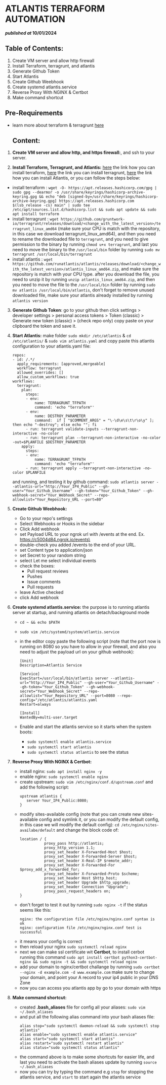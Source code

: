 # **ATLANTIS TERRAFORM AUTOMATION**

**_published at_ 10/01/2024**

## **Table of Contents:**

1. Create VM server and allow http firewall
2. Install Terraform, terragrunt, and atlantis
3. Generate Github Token
4. Start Atlantis
5. Create Github Weebhook
6. Create systemd atlantis.service
7. Reverse Proxy With NGINX & Certbot
8. Make command shortcut

## **Pre-Requirements**

- learn more about terraform & terragrunt [here](https://github.com/ahmadpiee/terraform-sessions)

  ## **Content:**

1. **Create VM server and allow http, and https firewall:**, and ssh to your server.

2. **Install Terraform, Terragrunt, and Atlantis:** [here](https://developer.hashicorp.com/terraform/install?product_intent=terraform#Linux) the link how you can install terraform, [here](https://terragrunt.gruntwork.io/docs/getting-started/install/) the link you can install terragrunt, [here](https://www.runatlantis.io/guide/testing-locally.html#download-atlantis) the link how you can install Atlantis, or you can follow the steps below:

- install terraform : `wget -O- https://apt.releases.hashicorp.com/gpg | sudo gpg --dearmor -o /usr/share/keyrings/hashicorp-archive-keyring.gpg && echo "deb [signed-by=/usr/share/keyrings/hashicorp-archive-keyring.gpg] https://apt.releases.hashicorp.com $(lsb_release -cs) main" | sudo tee /etc/apt/sources.list.d/hashicorp.list && sudo apt update && sudo apt install terraform`
- install terragrunt : `wget https://github.com/gruntwork-io/terragrunt/releases/download/<change_with_the_latest_version>/terragrunt_linux_amd64` (make sure your CPU is match with the repository, in this case we download terragrunt_linux_amd64), and then you need to rename the downloaded file to `terragrunt`, and you need to give permission to the binary by running `chmod u+x terragrunt`, and last you need to move the binary to the `/usr/local/bin` folder by running `sudo mv terragrunt /usr/local/bin/terragrunt`
- install atlantis : `wget https://github.com/runatlantis/atlantis/releases/download/<change_with_the_latest_version>/atlantis_linux_amd64.zip`, and make sure the repository is match with your CPU type. after you download the file, you need to unzip it by running `unzip atlantis_linux_amd64.zip`, and then you need to move the file to the `/usr/local/bin` folder by running `sudo mv atlantis /usr/local/bin/atlantis`, don't forget to remove unused downloaded file, make sure your atlantis already installed by running `atlantis version`

3. **Generate Github Token**: go to your github then click settings > developer settings > personal access tokens > Token (classic) > Generate new token (classic) > (check repo only) copy paste on your clipboard the token and save it.

4. **Start Atlantis:** make folder `sudo mkdir /etc/atlantis` & `cd /etc/atlantis/` & `sudo vim atlantis.yaml` and copy paste this atlantis configuration to your atlantis.yaml file:
   ```
   repos:
   - id: /.*/
     apply_requirements: [approved,mergeable]
     workflow: terragrunt
     allowed_overrides: []
     allow_custom_workflows: true
   workflows:
     terragrunt:
       plan:
         steps:
         - env:
             name: TERRAGRUNT_TFPATH
             command: 'echo "terraform"'
         - env:
             name: DESTROY_PARAMETER
             command:  if [ "$COMMENT_ARGS" = "\-\d\e\s\t\r\o\y" ]; then echo "-destroy"; else echo ""; fi
         - run: terragrunt validate-inputs --terragrunt-non-interactive -no-color
         - run: terragrunt plan --terragrunt-non-interactive -no-color -out=$PLANFILE $DESTROY_PARAMETER
       apply:
         steps:
         - env:
             name: TERRAGRUNT_TFPATH
             command: 'echo "terraform"'
         - run: terragrunt apply --terragrunt-non-interactive -no-color $PLANFILE
   ```
   and running, and testing it by github command:
   `sudo atlantis server --atlantis-url="http://Your_IP4_Public" --gh-user="Your_Github_Username" --gh-token="Your_Github_Token" --gh-webhook-secret="Your_Webhook_Secret" --repo-allowlist="Your_Repository_URL --port=80"`
5. **Create Github Weebhook:**

   - Go to your repo's settings
   - Select Webhooks or Hooks in the sidebar
   - Click Add webhook
   - set Payload URL to your ngrok url with /events at the end. Ex. https://c5004d84.ngrok.io/events\
   - double-check you added /events to the end of your URL.
   - set Content type to application/json
   - set Secret to your random string
   - select Let me select individual events
   - check the boxes:
     - Pull request reviews
     - Pushes
     - Issue comments
     - Pull requests
   - leave Active checked
   - click Add webhook

6. **Create systemd atlantis.service:** the purpose is to running atlantis server at startup, and running atlantis on detach/background mode

   - `cd ~ && echo $PATH`
   - `sudo vim /etc/systemd/system/atlantis.service`
   - in the editor copy paste the following script (note that the port now is running on 8080 so you have to allow in your firewall, and also you need to adjust the payload url on your github webhook):

     ```
     [Unit]
     Description=Atlantis Service

     [Service]
     ExecStart=/usr/local/bin/atlantis server --atlantis-url="http://Your_IP4_Public" --gh-user="Your_Github_Username" --gh-token="Your_Github_Token" --gh-webhook-secret="Your_Webhook_Secret" --repo-allowlist="Your_Repository_URL" --port=8080 --repo-config="/etc/atlantis/atlantis.yaml
     Restart=always

     [Install]
     WantedBy=multi-user.target
     ```

   - Enable and start the atlantis service so it starts when the system boots:
     - `sudo systemctl enable atlantis.service`
     - `sudo systemctl start atlantis`
     - `sudo systemctl status atlantis` to see the status

7. **Reverse Proxy With NGINX & Certbot:**

   - install nginx: `sudo apt install nginx -y`
   - enable nginx: `sudo systemctl enable nginx`
   - create upstream: `sudo vim /etc/nginx/conf.d/upstream.conf` and add the following script:
     ```
     upstream atlantis {
     	server Your_IP4_Public:8080;
     }
     ```
   - modify sites-available config (note that you can create new sites-available config and symlink it, or you can modify the default config, in this case we will modify the default config): `cd /etc/nginx/sites-availabe/default` and change the block code of:
     ```
     location / {
     			proxy_pass http://atlantis;
     			proxy_http_version 1.1;
     			proxy_set_header X-Forwarded-Host $host;
     			proxy_set_header X-Forwarded-Server $host;
     			proxy_set_header X-Real-IP $remote_addr;
     			proxy_set_header X-Forwarded-For $proxy_add_x_forwarded_for;
     			proxy_set_header X-Forwarded-Proto $scheme;
     			proxy_set_header Host $http_host;
     			proxy_set_header Upgrade $http_upgrade;
     			proxy_set_header Connection "Upgrade";
     			proxy_pass_request_headers on;
     }
     ```
   - don't forget to test it out by running `sudo nginx -t` if the status seems like this:
     ```
     nginx: the configuration file /etc/nginx/nginx.conf syntax is ok
     nginx: configuration file /etc/nginx/nginx.conf test is successful
     ```
   - it means your config is correct
   - then reload your nginx `sudo systemctl reload nginx`
   - next we can make ssl certificate wit **Certbot**, to install cerbot running this command `sudo apt install certbot python3-certbot-nginx && sudo nginx -t && sudo systemctl reload nginx`
   - add your domain to nginx/certbot challange by running `sudo certbot --nginx -d example.com -d www.example.com` make sure to change your domain, and point your A record to your ip4 public in your DNS Zone
   - now you can access you atlantis app by go to your domain with https

8. **Make command shortcut:**

   - created **.bash_aliases** file for config all your aliases: `sudo vim ~/.bash_aliases`
   - and put all the following alias command into your bash aliases file:
     ```
     alias stop="sudo systemctl daemon-reload && sudo systemctl stop atlantis"
     alias enable="sudo systemctl enable atlantis.service"
     alias start="sudo systemctl start atlantis"
     alias restart="sudo systemctl restart atlantis"
     alias status="sudo systemctl status atlantis"
     ```
   - the command above is to make some shortcuts for easier life, and last you need to activate the bash aliases update by running `source ~/.bash_aliases`
   - now you can try by typing the command e.g `stop` for stopping the atlantis service, and `start` to start again the atlantis service
